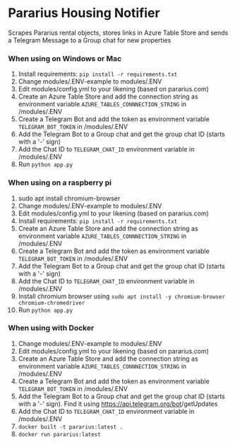 # Pararius Housing Notifier
Scrapes Pararius rental objects, stores links in Azure Table Store and sends a Telegram Message to a Group chat for new properties

### When using on Windows or Mac
1. Install requirements: `pip install -r requirements.txt`
2. Change modules/.ENV-example to modules/.ENV
3. Edit modules/config.yml to your likening (based on pararius.com)
4. Create an Azure Table Store and add the connection string as environment variable `AZURE_TABLES_CONNNECTION_STRING` in /modules/.ENV
5. Create a Telegram Bot and add the token as environment variable `TELEGRAM_BOT_TOKEN` in /modules/.ENV
6. Add the Telegram Bot to a Group chat and get the group chat ID (starts with a '-' sign)
7. Add the Chat ID to `TELEGRAM_CHAT_ID` environment variable in /modules/.ENV
8. Run `python app.py`

### When using on a raspberry pi
1. sudo apt install chromium-browser
2. Change modules/.ENV-example to modules/.ENV
3. Edit modules/config.yml to your likening (based on pararius.com)
4. Install requirements: `pip install -r requirements.txt`
5. Create an Azure Table Store and add the connection string as environment variable `AZURE_TABLES_CONNNECTION_STRING` in /modules/.ENV
6. Create a Telegram Bot and add the token as environment variable `TELEGRAM_BOT_TOKEN` in /modules/.ENV
7. Add the Telegram Bot to a Group chat and get the group chat ID (starts with a '-' sign)
8. Add the Chat ID to `TELEGRAM_CHAT_ID` environment variable in /modules/.ENV
9. Install chromium browser using `sudo apt install -y chromium-browser chromium-chromedriver`
9. Run `python app.py`

### When using with Docker
1. Change modules/.ENV-example to modules/.ENV
2. Edit modules/config.yml to your likening (based on pararius.com)
3. Create an Azure Table Store and add the connection string as environment variable `AZURE_TABLES_CONNNECTION_STRING` in /modules/.ENV
4. Create a Telegram Bot and add the token as environment variable `TELEGRAM_BOT_TOKEN` in /modules/.ENV
5. Add the Telegram Bot to a Group chat and get the group chat ID (starts with a '-' sign). Find it using https://api.telegram.org/bot<YourBOTToken>/getUpdates
6. Add the Chat ID to `TELEGRAM_CHAT_ID` environment variable in /modules/.ENV
7. `docker built -t pararius:latest .`
8. `docker run pararius:latest`
